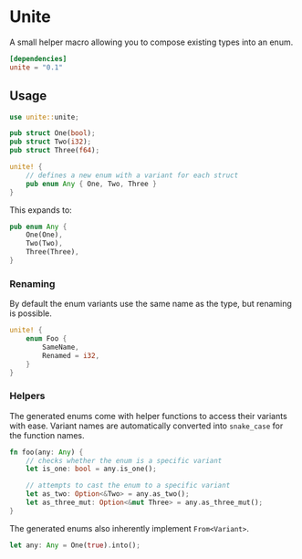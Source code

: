 # Unite
A small helper macro allowing you to compose existing types into an enum.

```toml
[dependencies]
unite = "0.1"
```

## Usage
```rust
use unite::unite;

pub struct One(bool);
pub struct Two(i32);
pub struct Three(f64);

unite! {
    // defines a new enum with a variant for each struct
    pub enum Any { One, Two, Three }
}
```

This expands to:

```rust
pub enum Any {
    One(One),
    Two(Two),
    Three(Three),
}
```

### Renaming
By default the enum variants use the same name as the type, but renaming is possible.

```rust
unite! {
    enum Foo {
        SameName,
        Renamed = i32,
    }
}
```

### Helpers
The generated enums come with helper functions to access their variants with ease.
Variant names are automatically converted into `snake_case` for the function names.

```rust
fn foo(any: Any) {
    // checks whether the enum is a specific variant
    let is_one: bool = any.is_one();

    // attempts to cast the enum to a specific variant
    let as_two: Option<&Two> = any.as_two();
    let as_three_mut: Option<&mut Three> = any.as_three_mut();
}
```

The generated enums also inherently implement `From<Variant>`.

```rust
let any: Any = One(true).into();
```
